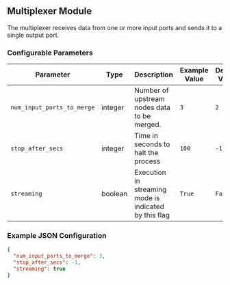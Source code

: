 <!--
SPDX-FileCopyrightText: Copyright (c) 2022-2023, NVIDIA CORPORATION & AFFILIATES. All rights reserved.
SPDX-License-Identifier: Apache-2.0

Licensed under the Apache License, Version 2.0 (the "License");
you may not use this file except in compliance with the License.
You may obtain a copy of the License at

http://www.apache.org/licenses/LICENSE-2.0

Unless required by applicable law or agreed to in writing, software
distributed under the License is distributed on an "AS IS" BASIS,
WITHOUT WARRANTIES OR CONDITIONS OF ANY KIND, either express or implied.
See the License for the specific language governing permissions and
limitations under the License.
-->

## Multiplexer Module

The multiplexer receives data from one or more input ports and sends it to a single output port.

### Configurable Parameters

| Parameter                 | Type      | Description                                                                                               | Example Value | Default Value |
|---------------------------|-----------|-----------------------------------------------------------------------------------------------------------|---------------|---------------|
| `num_input_ports_to_merge`| integer   | Number of upstream nodes data to be merged.                                                      | `3`        | `2`        |
| `stop_after_secs`         | integer   | Time in seconds to halt the process                     | `100`          | `-1`          |
| `streaming`         | boolean   | Execution in streaming mode is indicated by this flag                     | `True`          | `False`          |

### Example JSON Configuration

```json
{
  "num_input_ports_to_merge": 3,
  "stop_after_secs": -1,
  "streaming": true
}
